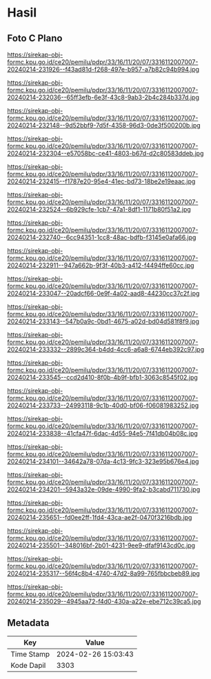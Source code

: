 # Hasil

## Foto C Plano

https://sirekap-obj-formc.kpu.go.id/ce20/pemilu/pdpr/33/16/11/20/07/3316112007007-20240214-231926--f43ad81d-f268-497e-b957-a7b82c94b994.jpg

https://sirekap-obj-formc.kpu.go.id/ce20/pemilu/pdpr/33/16/11/20/07/3316112007007-20240214-232036--65ff3efb-6e3f-43c8-9ab3-2b4c284b337d.jpg

https://sirekap-obj-formc.kpu.go.id/ce20/pemilu/pdpr/33/16/11/20/07/3316112007007-20240214-232148--9d52bbf9-7d5f-4358-96d3-0de3f500200b.jpg

https://sirekap-obj-formc.kpu.go.id/ce20/pemilu/pdpr/33/16/11/20/07/3316112007007-20240214-232304--e57058bc-ce41-4803-b67d-d2c80583ddeb.jpg

https://sirekap-obj-formc.kpu.go.id/ce20/pemilu/pdpr/33/16/11/20/07/3316112007007-20240214-232415--f1787e20-95e4-41ec-bd73-18be2e19eaac.jpg

https://sirekap-obj-formc.kpu.go.id/ce20/pemilu/pdpr/33/16/11/20/07/3316112007007-20240214-232524--6b929cfe-1cb7-47a1-8df1-1171b80f51a2.jpg

https://sirekap-obj-formc.kpu.go.id/ce20/pemilu/pdpr/33/16/11/20/07/3316112007007-20240214-232740--6cc94351-1cc8-48ac-bdfb-f3145e0afa66.jpg

https://sirekap-obj-formc.kpu.go.id/ce20/pemilu/pdpr/33/16/11/20/07/3316112007007-20240214-232911--947a662b-9f3f-40b3-a412-f4494ffe60cc.jpg

https://sirekap-obj-formc.kpu.go.id/ce20/pemilu/pdpr/33/16/11/20/07/3316112007007-20240214-233047--20adcf66-0e9f-4a02-aad8-44230cc37c2f.jpg

https://sirekap-obj-formc.kpu.go.id/ce20/pemilu/pdpr/33/16/11/20/07/3316112007007-20240214-233143--547b0a9c-0bd1-4675-a02d-bd04d581f8f9.jpg

https://sirekap-obj-formc.kpu.go.id/ce20/pemilu/pdpr/33/16/11/20/07/3316112007007-20240214-233332--2899c364-b4dd-4cc6-a6a8-6744eb392c97.jpg

https://sirekap-obj-formc.kpu.go.id/ce20/pemilu/pdpr/33/16/11/20/07/3316112007007-20240214-233545--ccd2d410-8f0b-4b9f-bfb1-3063c8545f02.jpg

https://sirekap-obj-formc.kpu.go.id/ce20/pemilu/pdpr/33/16/11/20/07/3316112007007-20240214-233733--24993118-9c1b-40d0-bf06-f06081983252.jpg

https://sirekap-obj-formc.kpu.go.id/ce20/pemilu/pdpr/33/16/11/20/07/3316112007007-20240214-233838--41cfa47f-6dac-4d55-94e5-7f41db04b08c.jpg

https://sirekap-obj-formc.kpu.go.id/ce20/pemilu/pdpr/33/16/11/20/07/3316112007007-20240214-234101--34642a78-07da-4c13-9fc3-323e95b676e4.jpg

https://sirekap-obj-formc.kpu.go.id/ce20/pemilu/pdpr/33/16/11/20/07/3316112007007-20240214-234201--5943a32e-09de-4990-9fa2-b3cabd711730.jpg

https://sirekap-obj-formc.kpu.go.id/ce20/pemilu/pdpr/33/16/11/20/07/3316112007007-20240214-235651--fd0ee2ff-1fd4-43ca-ae2f-0470f3216bdb.jpg

https://sirekap-obj-formc.kpu.go.id/ce20/pemilu/pdpr/33/16/11/20/07/3316112007007-20240214-235501--348016bf-2b01-4231-9ee9-dfaf9143cd0c.jpg

https://sirekap-obj-formc.kpu.go.id/ce20/pemilu/pdpr/33/16/11/20/07/3316112007007-20240214-235317--56f4c8b4-4740-47d2-8a99-765fbbcbeb89.jpg

https://sirekap-obj-formc.kpu.go.id/ce20/pemilu/pdpr/33/16/11/20/07/3316112007007-20240214-235029--4945aa72-f4d0-430a-a22e-ebe712c39ca5.jpg


## Metadata

| Key        | Value               |
| ---------- | ------------------- |
| Time Stamp | 2024-02-26 15:03:43 |
| Kode Dapil | 3303                |



